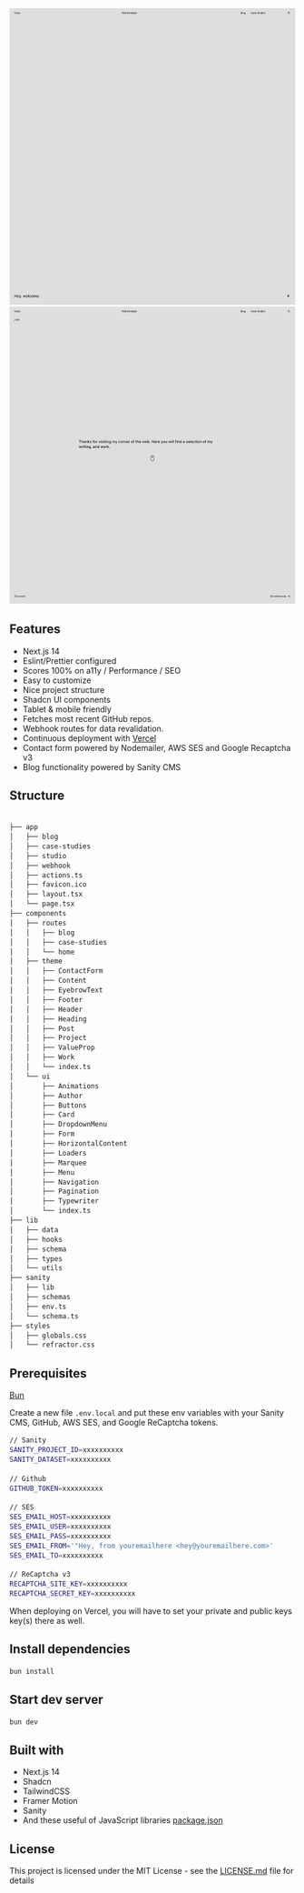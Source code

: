 ![Homepage 1](/public/preview/preview_one.jpg)
![Homepage 2](/public/preview/preview_two.jpg)

## Features

- Next.js 14
- Eslint/Prettier configured
- Scores 100% on a11y / Performance / SEO
- Easy to customize
- Nice project structure
- Shadcn UI components
- Tablet & mobile friendly
- Fetches most recent GitHub repos.
- Webhook routes for data revalidation.
- Continuous deployment with [Vercel](https://vercel.com)
- Contact form powered by Nodemailer, AWS SES and Google Recaptcha v3
- Blog functionality powered by Sanity CMS

## Structure

```bash

├── app
│   ├── blog
│   ├── case-studies
│   ├── studio
│   ├── webhook
│   ├── actions.ts
│   ├── favicon.ico
│   ├── layout.tsx
│   └── page.tsx
├── components
│   ├── routes
│   │   ├── blog
│   │   ├── case-studies
│   │   └── home
│   ├── theme
│   │   ├── ContactForm
│   │   ├── Content
│   │   ├── EyebrowText
│   │   ├── Footer
│   │   ├── Header
│   │   ├── Heading
│   │   ├── Post
│   │   ├── Project
│   │   ├── ValueProp
│   │   ├── Work
│   │   └── index.ts
│   └── ui
│       ├── Animations
│       ├── Author
│       ├── Buttons
│       ├── Card
│       ├── DropdownMenu
│       ├── Form
│       ├── HorizontalContent
│       ├── Loaders
│       ├── Marquee
│       ├── Menu
│       ├── Navigation
│       ├── Pagination
│       ├── Typewriter
│       └── index.ts
├── lib
│   ├── data
│   ├── hooks
│   ├── schema
│   ├── types
│   └── utils
├── sanity
│   ├── lib
│   ├── schemas
│   ├── env.ts
│   └── schema.ts
├── styles
│   ├── globals.css
│   └── refractor.css
```

## Prerequisites

[Bun](https://bun.sh)

Create a new file `.env.local` and put these env variables with your Sanity CMS,
GitHub, AWS SES, and Google ReCaptcha tokens.

```bash
// Sanity
SANITY_PROJECT_ID=xxxxxxxxxx
SANITY_DATASET=xxxxxxxxxx

// Github
GITHUB_TOKEN=xxxxxxxxxx

// SES
SES_EMAIL_HOST=xxxxxxxxxx
SES_EMAIL_USER=xxxxxxxxxx
SES_EMAIL_PASS=xxxxxxxxxx
SES_EMAIL_FROM='"Hey, from youremailhere <hey@youremailhere.com>'
SES_EMAIL_TO=xxxxxxxxxx

// ReCaptcha v3
RECAPTCHA_SITE_KEY=xxxxxxxxxx
RECAPTCHA_SECRET_KEY=xxxxxxxxxx
```

When deploying on Vercel, you will have to set your private and public keys
key(s) there as well.

## Install dependencies

```bash
bun install
```

## Start dev server

```bash
bun dev
```

## Built with

- Next.js 14
- Shadcn
- TailwindCSS
- Framer Motion
- Sanity
- And these useful of JavaScript libraries [package.json](package.json)

## License

This project is licensed under the MIT License - see the
[LICENSE.md](LICENSE.md) file for details
